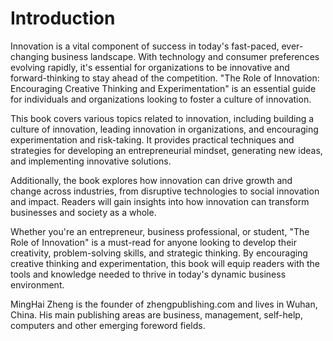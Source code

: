 # Introduction

Innovation is a vital component of success in today's fast-paced, ever-changing business landscape. With technology and consumer preferences evolving rapidly, it's essential for organizations to be innovative and forward-thinking to stay ahead of the competition. "The Role of Innovation: Encouraging Creative Thinking and Experimentation" is an essential guide for individuals and organizations looking to foster a culture of innovation.

This book covers various topics related to innovation, including building a culture of innovation, leading innovation in organizations, and encouraging experimentation and risk-taking. It provides practical techniques and strategies for developing an entrepreneurial mindset, generating new ideas, and implementing innovative solutions.

Additionally, the book explores how innovation can drive growth and change across industries, from disruptive technologies to social innovation and impact. Readers will gain insights into how innovation can transform businesses and society as a whole.

Whether you're an entrepreneur, business professional, or student, "The Role of Innovation" is a must-read for anyone looking to develop their creativity, problem-solving skills, and strategic thinking. By encouraging creative thinking and experimentation, this book will equip readers with the tools and knowledge needed to thrive in today's dynamic business environment.


MingHai Zheng is the founder of zhengpublishing.com and lives in Wuhan, China. His main publishing areas are business, management, self-help, computers and other emerging foreword fields.
